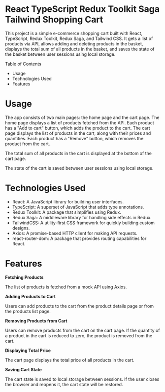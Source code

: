 # React TypeScript Redux Toolkit Saga Tailwind Shopping Cart

This project is a simple e-commerce shopping cart built with React, TypeScript, Redux Toolkit, Redux Saga, and Tailwind CSS. It gets a list of products via API, allows adding and deleting products in the basket, displays the total sum of all products in the basket, and saves the state of the basket between user sessions using local storage.

Table of Contents

-   Usage
-   Technologies Used
-   Features

# Usage

The app consists of two main pages: the home page and the cart page. The home page displays a list of products fetched from the API. Each product has a "Add to cart" button, which adds the product to the cart. The cart page displays the list of products in the cart, along with their prices and quantities. Each product has a "Remove" button, which removes the product from the cart.

The total sum of all products in the cart is displayed at the bottom of the cart page.

The state of the cart is saved between user sessions using local storage.

# Technologies Used

-   React: A JavaScript library for building user interfaces.
-   TypeScript: A superset of JavaScript that adds type annotations.
-   Redux Toolkit: A package that simplifies using Redux.
-   Redux Saga: A middleware library for handling side effects in Redux.
-   TailwindCSS: A utility-first CSS framework for quickly building custom designs.
-   Axios: A promise-based HTTP client for making API requests.
-   react-router-dom: A package that provides routing capabilities for React.

# Features

**Fetching Products**

The list of products is fetched from a mock API using Axios.

**Adding Products to Cart**

Users can add products to the cart from the product details page or from the products list page.

**Removing Products from Cart**

Users can remove products from the cart on the cart page. If the quantity of a product in the cart is reduced to zero, the product is removed from the cart.

**Displaying Total Price**

The cart page displays the total price of all products in the cart.

**Saving Cart State**

The cart state is saved to local storage between sessions. If the user closes the browser and reopens it, the cart state will be restored.
